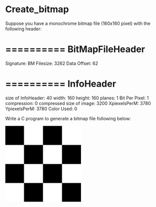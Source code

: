 # Create_bitmap

Suppose you have a monochrome bitmap file (160x160 pixel) with the following header:

==========
BitMapFileHeader
==========
Signature: BM
Filesize: 3262
Data Offset: 62

==========
InfoHeader
==========
size of InfoHeader: 40
width: 160
height: 160
planes: 1
Bit Per Pixel: 1
compression: 0
compressed size of image: 3200
XpiexelsPerM: 3780
YpiexelsPerM: 3780
Color Used: 0

Write a C program to generate a bitmap file following below:

![image](https://github.com/percentwei/Create_bitmap/blob/master/picture.png)
